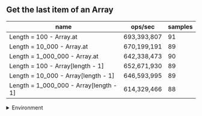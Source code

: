 ## Get the last item of an Array

|name|ops/sec|samples|
|-|-|-|
|Length = 100 - Array.at|693,393,807|91|
|Length = 10_000 - Array.at|670,199,191|89|
|Length = 1_000_000 - Array.at|642,338,473|90|
|Length = 100 - Array[length - 1]|652,671,930|89|
|Length = 10_000 - Array[length - 1]|646,593,995|89|
|Length = 1_000_000 - Array[length - 1]|614,329,466|88|


<details>
<summary>Environment</summary>

* __Machine:__ linux x64 | 2 vCPUs | 6.8GB Mem
* __Run:__ Sat Oct 21 2023 13:01:07 GMT+0000 (Coordinated Universal Time)
</details>

<!--
{"environment":{"platform":"linux","arch":"x64","cpus":2,"totalMemory":6.759746551513672},"benchmarks":[{"name":"Length = 100 - Array.at","opsSec":693393806.6183873,"samples":6},{"name":"Length = 10_000 - Array.at","opsSec":670199190.7562598,"samples":7},{"name":"Length = 1_000_000 - Array.at","opsSec":642338473.078916,"samples":10},{"name":"Length = 100 - Array[length - 1]","opsSec":652671930.2027539,"samples":6},{"name":"Length = 10_000 - Array[length - 1]","opsSec":646593995.4929851,"samples":9},{"name":"Length = 1_000_000 - Array[length - 1]","opsSec":614329465.6311858,"samples":6}]}-->
